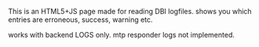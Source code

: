 This is an HTML5+JS page made for reading DBI logfiles. 
shows you which entries are erroneous, success, warning etc.

works with backend LOGS only.
mtp responder logs not implemented.
